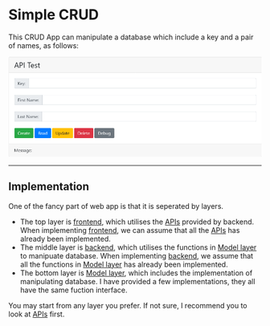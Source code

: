 # Simple CRUD
This CRUD App can manipulate a database which include a key and a pair of names, as follows:

![](./docs/Screenshot.png)
___

## Implementation

One of the fancy part of web app is that it is seperated by layers.

- The top layer is [frontend](./frontend), which utilises the [APIs](./docs) provided by backend. When implementing [frontend](./frontend), we can assume that all the [APIs](./docs) has already been implemented.
- The middle layer is [backend](./backend), which utilises the functions in [Model layer](./backend/dbms) to manipuate database. When implementing [backend](./backend), we assume that all the functions in [Model layer](./backend/dbms) has already been implemented.
- The bottom layer is [Model layer](./backend/dbms), which includes the implementation of manipulating database. I have provided a few implementations, they all have the same fuction interface.

You may start from any layer you prefer. If not sure, I recommend you to look at [APIs](./docs) first.
